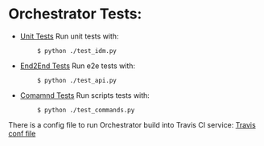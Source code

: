 # Orchestrator Tests:


- [Unit Tests](./src/tests/core/test_idm.py)
Run unit tests with:
```
        $ python ./test_idm.py
```


- [End2End Tests](./src/tests/api/test_api.py)
Run e2e tests with:

```
        $ python ./test_api.py
```

- [Comamnd Tests](./src/tests/api/test_commands.py)
Run scripts tests with:

```
        $ python ./test_commands.py
```

There is a config file to run Orchestrator build into Travis CI service:
[Travis conf file](.travis.yml)
